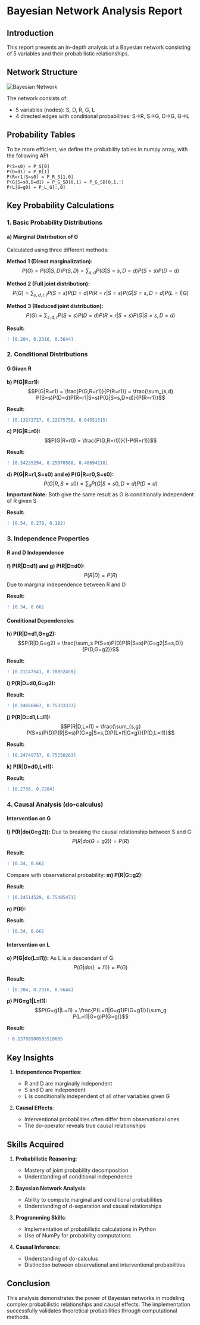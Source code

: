 # Bayesian Network Analysis Report

## Introduction
This report presents an in-depth analysis of a Bayesian network consisting of 5 variables and their probabilistic relationships.

## Network Structure
![Bayesian Network](bayesian_network.png)

The network consists of:
- 5 variables (nodes): S, D, R, G, L
- 4 directed edges with conditional probabilities: S→R, S→G, D→G, G→L

## Probability Tables
To be more efficient, we define the probability tables in numpy array, with the following API

```
P(S=s0) = P_S[0]
P(D=d1) = P_D[1]
P(R=r1|S=s0) = P_R_S[1,0]
P(G|S=s0,D=d1) = P_G_SD[0,1] = P_G_SD[0,1,:]
P(L|G=g0) = P_L_G[:,0]
```

## Key Probability Calculations

### 1. Basic Probability Distributions

#### a) Marginal Distribution of G
Calculated using three different methods:

**Method 1 (Direct marginalization):**
$$P(G) = P(G|S,D)P(S,D) = \sum_{s,d} P(G|S=s,D=d)P(S=s)P(D=d)$$

**Method 2 (Full joint distribution):**
$$P(G) = \sum_{s,d,r,l} P(S=s)P(D=d)P(R=r|S=s)P(G|S=s,D=d)P(L=l|G)$$

**Method 3 (Reduced joint distribution):**
$$P(G) = \sum_{s,d,r} P(S=s)P(D=d)P(R=r|S=s)P(G|S=s,D=d)$$

**Result:**
```diff
! [0.204, 0.2316, 0.5644]
```

### 2. Conditional Distributions

#### G Given R
**b) P(G|R=r1):**
$$P(G|R=r1) = \frac{P(G,R=r1)}{P(R=r1)} = \frac{\sum_{s,d} P(S=s)P(D=d)P(R=r1|S=s)P(G|S=s,D=d)}{P(R=r1)}$$

**Result:**
```diff
! [0.13272727, 0.22175758, 0.64551515]
```

**c) P(G|R=r0):**
$$P(G|R=r0) = \frac{P(G,R=r0)}{1-P(R=r1)}$$

**Result:**
```diff
! [0.34235294, 0.25070588, 0.40694118]
```

**d) P(G|R=r1,S=s0) and e) P(G|R=r0,S=s0):**
$$P(G|R,S=s0) = \sum_d P(G|S=s0,D=d)P(D=d)$$
**Important Note:** Both give the same result as G is conditionally independent of R given S

**Result:**
```diff
! [0.54, 0.278, 0.182]
```

### 3. Independence Properties

#### R and D Independence
**f) P(R|D=d1) and g) P(R|D=d0):**
$$P(R|D) = P(R)$$ 
Due to marginal independence between R and D

**Result:**
```diff
! [0.34, 0.66]
```

#### Conditional Dependencies
**h) P(R|D=d1,G=g2):**
$$P(R|D,G=g2) = \frac{\sum_s P(S=s)P(D)P(R|S=s)P(G=g2|S=s,D)}{P(D,G=g2)}$$

**Result:**
```diff
! [0.21147541, 0.78852459]
```

**i) P(R|D=d0,G=g2):**

**Result:**
```diff
! [0.24666667, 0.75333333]
```

**j) P(R|D=d1,L=l1):**
$$P(R|D,L=l1) = \frac{\sum_{s,g} P(S=s)P(D)P(R|S=s)P(G=g|S=s,D)P(L=l1|G=g)}{P(D,L=l1)}$$

**Result:**
```diff
! [0.24749737, 0.75250263]
```

**k) P(R|D=d0,L=l1):**

**Result:**
```diff
! [0.2736, 0.7264]
```

### 4. Causal Analysis (do-calculus)

#### Intervention on G
**l) P(R|do(G=g2)):**
Due to breaking the causal relationship between S and G:
$$P(R|do(G=g2)) = P(R)$$

**Result:**
```diff
! [0.34, 0.66]
```

Compare with observational probability:
**m) P(R|G=g2):** 

**Result:**
```diff
! [0.24514529, 0.75485471]
```

**n) P(R):**

**Result:**
```diff
! [0.34, 0.66]
```

#### Intervention on L
**o) P(G|do(L=l1)):**
As L is a descendant of G:
$$P(G|do(L=l1)) = P(G)$$

**Result:**
```diff
! [0.204, 0.2316, 0.5644]
```

**p) P(G=g1|L=l1):**
$$P(G=g1|L=l1) = \frac{P(L=l1|G=g1)P(G=g1)}{\sum_g P(L=l1|G=g)P(G=g)}$$

**Result:**
```diff
! 0.13789900505510605
```

## Key Insights

1. **Independence Properties**:
   - R and D are marginally independent
   - S and D are independent
   - L is conditionally independent of all other variables given G

2. **Causal Effects**:
   - Interventional probabilities often differ from observational ones
   - The do-operator reveals true causal relationships

## Skills Acquired

1. **Probabilistic Reasoning**:
   - Mastery of joint probability decomposition
   - Understanding of conditional independence

2. **Bayesian Network Analysis**:
   - Ability to compute marginal and conditional probabilities
   - Understanding of d-separation and causal relationships

3. **Programming Skills**:
   - Implementation of probabilistic calculations in Python
   - Use of NumPy for probability computations

4. **Causal Inference**:
   - Understanding of do-calculus
   - Distinction between observational and interventional probabilities

## Conclusion
This analysis demonstrates the power of Bayesian networks in modeling complex probabilistic relationships and causal effects. The implementation successfully validates theoretical probabilities through computational methods.
